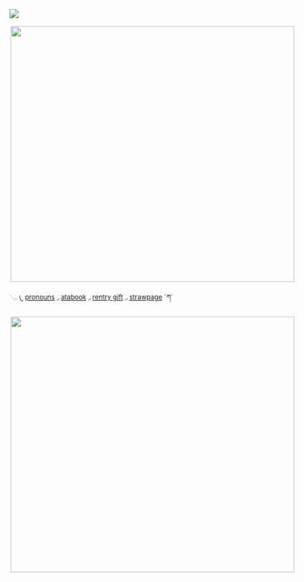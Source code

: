 ![](https://komarev.com/ghpvc/?username=eggisyum&color=blue&style=plastic&label=genjutsu'd)
<p align="center"> <img width="500" height="450" src="https://github.com/user-attachments/assets/3778ca50-f14b-45e2-9471-e6c4ee56ed3e">

<sub>  𓂅      𐔌  [pronouns](https://en.pronouns.page/@eggisyum)  ◞   [atabook](https://atabook.org/control/messages)  ◞   [rentry gift](https://rentry.co/kakashiism)  ◞   [strawpage](https://eggisyum.straw.page)  ´ཀ` <sub/> 

<p align="center"> <img width="500" height="450" src="https://github.com/user-attachments/assets/433c34f6-f769-4baa-94fa-1529e7b4c58f"><img width="1225" " 
